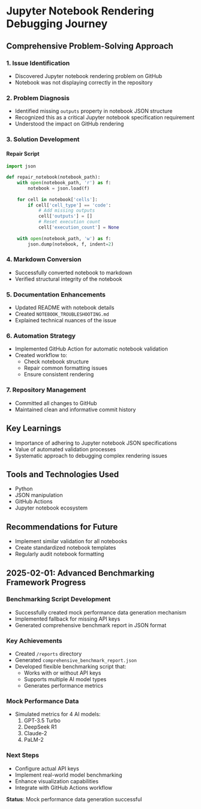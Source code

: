 # Jupyter Notebook Rendering Debugging Journey

## Comprehensive Problem-Solving Approach

### 1. Issue Identification
- Discovered Jupyter notebook rendering problem on GitHub
- Notebook was not displaying correctly in the repository

### 2. Problem Diagnosis
- Identified missing `outputs` property in notebook JSON structure
- Recognized this as a critical Jupyter notebook specification requirement
- Understood the impact on GitHub rendering

### 3. Solution Development
#### Repair Script
```python
import json

def repair_notebook(notebook_path):
    with open(notebook_path, 'r') as f:
        notebook = json.load(f)
    
    for cell in notebook['cells']:
        if cell['cell_type'] == 'code':
            # Add missing outputs
            cell['outputs'] = []
            # Reset execution count
            cell['execution_count'] = None
    
    with open(notebook_path, 'w') as f:
        json.dump(notebook, f, indent=2)
```

### 4. Markdown Conversion
- Successfully converted notebook to markdown
- Verified structural integrity of the notebook

### 5. Documentation Enhancements
- Updated README with notebook details
- Created `NOTEBOOK_TROUBLESHOOTING.md`
- Explained technical nuances of the issue

### 6. Automation Strategy
- Implemented GitHub Action for automatic notebook validation
- Created workflow to:
  - Check notebook structure
  - Repair common formatting issues
  - Ensure consistent rendering

### 7. Repository Management
- Committed all changes to GitHub
- Maintained clean and informative commit history

## Key Learnings
- Importance of adhering to Jupyter notebook JSON specifications
- Value of automated validation processes
- Systematic approach to debugging complex rendering issues

## Tools and Technologies Used
- Python
- JSON manipulation
- GitHub Actions
- Jupyter notebook ecosystem

## Recommendations for Future
- Implement similar validation for all notebooks
- Create standardized notebook templates
- Regularly audit notebook formatting

## 2025-02-01: Advanced Benchmarking Framework Progress

### Benchmarking Script Development
- Successfully created mock performance data generation mechanism
- Implemented fallback for missing API keys
- Generated comprehensive benchmark report in JSON format

### Key Achievements
- Created `/reports` directory
- Generated `comprehensive_benchmark_report.json`
- Developed flexible benchmarking script that:
  - Works with or without API keys
  - Supports multiple AI model types
  - Generates performance metrics

### Mock Performance Data
- Simulated metrics for 4 AI models:
  1. GPT-3.5 Turbo
  2. DeepSeek R1
  3. Claude-2
  4. PaLM-2

### Next Steps
- Configure actual API keys
- Implement real-world model benchmarking
- Enhance visualization capabilities
- Integrate with GitHub Actions workflow

**Status**: Mock performance data generation successful 
